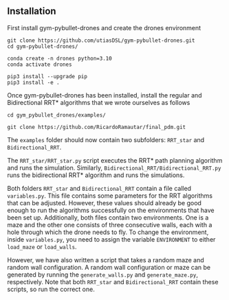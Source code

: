 ## Installation
First install gym-pybullet-drones and create the drones environment
```shell
git clone https://github.com/utiasDSL/gym-pybullet-drones.git
cd gym-pybullet-drones/

conda create -n drones python=3.10
conda activate drones

pip3 install --upgrade pip
pip3 install -e .
```

Once gym-pybullet-drones has been installed, install the regular and Bidirectional RRT* algorithms that we wrote ourselves as follows
```shell
cd gym_pybullet_drones/examples/

git clone https://github.com/RicardoRamautar/final_pdm.git
```

The `examples` folder should now contain two subfolders: `RRT_star` and `Bidirectional_RRT`.

The `RRT_star/RRT_star.py` script executes the RRT* path planning algorithm and runs the simulation. Similarly, `Bidirectional_RRT/Bidirectional_RRT.py` runs the bidirectional RRT* algorithm and runs the simulations. 

Both folders `RRT_star` and `Bidirectional_RRT` contain a file called `variables.py`. This file contains some parameters for the RRT algorithms that can be adjusted. However, these values should already be good enough to run the algorithms successfully on the environments that have been set up. Additionally, both files contain two environments. One is a maze and the other one consists of three consecutive walls, each with a hole through which the drone needs to fly. To change the environment, inside `variables.py`, you need to assign the variable `ENVIRONMENT` to either `load_maze` or `load_walls`. 

However, we have also written a script that takes a random maze and random wall configuration. A random wall configuration or maze can be generated by running the `generate_walls.py` and `generate_maze.py`, respectively. Note that both `RRT_star` and `Bidirectional_RRT` contain these scripts, so run the correct one.
